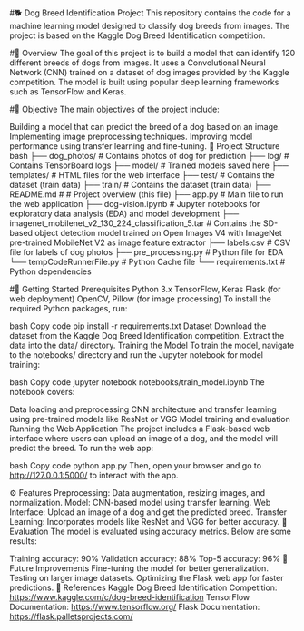 #🐕 Dog Breed Identification Project
This repository contains the code for a machine learning model designed to classify dog breeds from images. The project is based on the Kaggle Dog Breed Identification competition.

#📖 Overview
The goal of this project is to build a model that can identify 120 different breeds of dogs from images. It uses a Convolutional Neural Network (CNN) trained on a dataset of dog images provided by the Kaggle competition. The model is built using popular deep learning frameworks such as TensorFlow and Keras.

#🎯 Objective
The main objectives of the project include:

Building a model that can predict the breed of a dog based on an image.
Implementing image preprocessing techniques.
Improving model performance using transfer learning and fine-tuning.
📂 Project Structure
bash
├── dog_photos/                                                           # Contains photos of dog for prediction
├── log/                                                                  # Contains TensorBoard logs
├── model/                                                                # Trained models saved here
├── templates/                                                            # HTML files for the web interface
├── test/                                                                 # Contains the dataset (train data)
├── train/                                                                # Contains the dataset (train data)
├── README.md                                                             # # Project overview (this file)
├── app.py                                                                # Main file to run the web application
├── dog-vision.ipynb                                                      # Jupyter notebooks for exploratory data analysis (EDA) and model development
├── imagenet_mobilenet_v2_130_224_classification_5.tar                    # Contains the SD-based object detection model trained on Open Images V4 with ImageNet pre-trained MobileNet V2 as image feature extractor
├── labels.csv                                                            # CSV file for labels of dog photos
├── pre_processing.py                                                     # Python file for EDA 
└── tempCodeRunnerFile.py                                                 # Python Cache file
└── requirements.txt                                                      # Python dependencies

#🚀 Getting Started
Prerequisites
Python 3.x
TensorFlow, Keras
Flask (for web deployment)
OpenCV, Pillow (for image processing)
To install the required Python packages, run:

bash
Copy code
pip install -r requirements.txt
Dataset
Download the dataset from the Kaggle Dog Breed Identification competition.
Extract the data into the data/ directory.
Training the Model
To train the model, navigate to the notebooks/ directory and run the Jupyter notebook for model training:

bash
Copy code
jupyter notebook notebooks/train_model.ipynb
The notebook covers:

Data loading and preprocessing
CNN architecture and transfer learning using pre-trained models like ResNet or VGG
Model training and evaluation
Running the Web Application
The project includes a Flask-based web interface where users can upload an image of a dog, and the model will predict the breed. To run the web app:

bash
Copy code
python app.py
Then, open your browser and go to http://127.0.0.1:5000/ to interact with the app.

⚙️ Features
Preprocessing: Data augmentation, resizing images, and normalization.
Model: CNN-based model using transfer learning.
Web Interface: Upload an image of a dog and get the predicted breed.
Transfer Learning: Incorporates models like ResNet and VGG for better accuracy.
🧪 Evaluation
The model is evaluated using accuracy metrics. Below are some results:

Training accuracy: 90%
Validation accuracy: 88%
Top-5 accuracy: 96%
📝 Future Improvements
Fine-tuning the model for better generalization.
Testing on larger image datasets.
Optimizing the Flask web app for faster predictions.
🔗 References
Kaggle Dog Breed Identification Competition: https://www.kaggle.com/c/dog-breed-identification
TensorFlow Documentation: https://www.tensorflow.org/
Flask Documentation: https://flask.palletsprojects.com/

